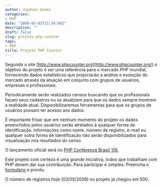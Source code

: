 ```yaml
---
author: Jaydson Gomes
categories:
- PHP
date: "2009-05-03T21:34:00Z"
description: ""
draft: false
slug: projeto-php-counter
tags:
- PHP
title: Projeto PHP Counter
---
```


Segundo o site [http://www.phpcounter.org](http://www.phpcounter.org/) o objetivo do projeto é ser uma referência para o mercado PHP mundial, fornecendo dados estatísticos que propiciarão a análise e evolução do mercado através da atuação em conjunto com grupos de usuários, empresas e profissionais.

Periodicamente serão realizados censos buscando que os profissionais façam seus cadastros ou os atualizem para que os dados sempre mostrem a realidade atual. Disponibilizaremos ferramentas para que os grupos de usuários possam ter acesso aos dados.

É importante frisar que em nenhum momento do projeto os dados preenchidos pelos usuários serão atrelados à qualquer forma de identificação. Informações como nome, número de registro, e-mail ou qualquer outra forma de identificação não serão disponibilizados para visualização nos resultados do censo.

O lançamento oficial será no [PHP Conference Brasil '09.](http://www.phpconf.com.br/)

Este projeto com certeza é uma grande iniciativa, todos que trabalham com PHP devem dar sua contribuição. Para participar é simples:
Preencha o [formulário](http://www.phpcounter.org/censo.html) e pronto.

O número de registros hoje (03/05/2009) no projeto já chegou em 500.
